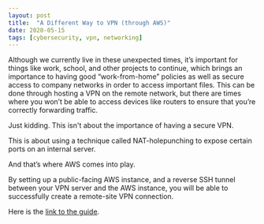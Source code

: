 ```yaml
---
layout: post
title: 	"A Different Way to VPN (through AWS)"
date: 2020-05-15
tags: [cybersecurity, vpn, networking]
---
```

Although we currently live in these unexpected times, it’s important for things like work, school, and other projects to continue, which brings an importance to having good “work-from-home” policies as well as secure access to company networks in order to access important files. This can be done through hosting a VPN on the remote network, but there are times where you won’t be able to access devices like routers to ensure that you’re correctly forwarding traffic.

Just kidding. This isn't about the importance of having a secure VPN.

This is about using a technique called NAT-holepunching to expose certain ports on an internal server.

And that’s where AWS comes into play.

By setting up a public-facing AWS instance, and a reverse SSH tunnel between your VPN server and the AWS instance, you will be able to successfully create a remote-site VPN connection.

Here is the [link to the guide][link-to-guide].

[link-to-guide]: https://github.com/fyrworx4/pritunl-reverse-ssh-tunnel-to-aws